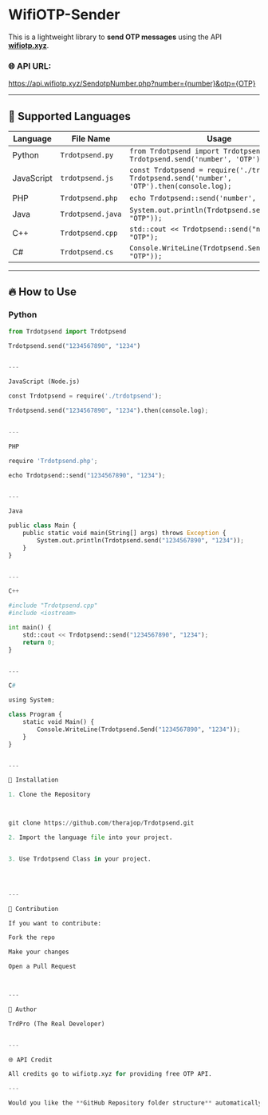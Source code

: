 

# WifiOTP-Sender
This is a lightweight library to **send OTP messages** using the API **[wifiotp.xyz](https://api.wifiotp.xyz)**.

### 🌐 API URL:

https://api.wifiotp.xyz/SendotpNumber.php?number={number}&otp={OTP}

---

## 🚀 Supported Languages
| Language           | File Name        | Usage                         |
|------------------|----------------|------------------------------|
| Python          | `Trdotpsend.py` | `from Trdotpsend import Trdotpsend` <br> `Trdotpsend.send('number', 'OTP')` |
| JavaScript      | `trdotpsend.js` | `const Trdotpsend = require('./trdotpsend');` <br> `Trdotpsend.send('number', 'OTP').then(console.log);` |
| PHP             | `Trdotpsend.php` | `echo Trdotpsend::send('number', 'OTP');` |
| Java            | `Trdotpsend.java` | `System.out.println(Trdotpsend.send("number", "OTP"));` |
| C++             | `Trdotpsend.cpp` | `std::cout << Trdotpsend::send("number", "OTP");` |
| C#              | `Trdotpsend.cs` | `Console.WriteLine(Trdotpsend.Send("number", "OTP"));` |

---

## 🔥 How to Use

### Python
```python
from Trdotpsend import Trdotpsend

Trdotpsend.send("1234567890", "1234")


---

JavaScript (Node.js)

const Trdotpsend = require('./trdotpsend');

Trdotpsend.send("1234567890", "1234").then(console.log);


---

PHP

require 'Trdotpsend.php';

echo Trdotpsend::send("1234567890", "1234");


---

Java

public class Main {
    public static void main(String[] args) throws Exception {
        System.out.println(Trdotpsend.send("1234567890", "1234"));
    }
}


---

C++

#include "Trdotpsend.cpp"
#include <iostream>

int main() {
    std::cout << Trdotpsend::send("1234567890", "1234");
    return 0;
}


---

C#

using System;

class Program {
    static void Main() {
        Console.WriteLine(Trdotpsend.Send("1234567890", "1234"));
    }
}


---

📌 Installation

1. Clone the Repository



git clone https://github.com/therajop/Trdotpsend.git

2. Import the language file into your project.


3. Use Trdotpsend Class in your project.




---

🔑 Contribution

If you want to contribute:

Fork the repo

Make your changes

Open a Pull Request



---

🚀 Author

TrdPro (The Real Developer)


---

🌐 API Credit

All credits go to wifiotp.xyz for providing free OTP API.

---

Would you like the **GitHub Repository folder structure** automatically with all files? 📂


